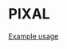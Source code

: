 # PIXAL

[Example usage](https://github.com/bmontambault/PIXAL/blob/master/docs/intel_sensor_sample.ipynb)
